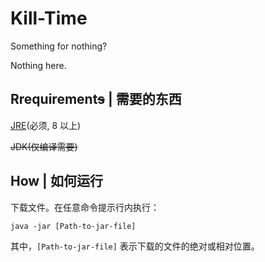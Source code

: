 # Kill-Time

Something for nothing?

Nothing here.


## Rrequirement~~s~~ | 需要的东西
[JRE](https://java.com/en/download/)(必须, 8 以上)

~~JDK(仅编译需要)~~

## How | 如何运行
下载文件。在任意命令提示行内执行：
```
java -jar [Path-to-jar-file]
```
其中，`[Path-to-jar-file]` 表示下载的文件的绝对或相对位置。
